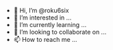 - 👋 Hi, I’m @roku6six
- 👀 I’m interested in ...
- 🌱 I’m currently learning ...
- 💞️ I’m looking to collaborate on ...
- 📫 How to reach me ...

<!---
roku6six/roku6six is a ✨ special ✨ repository because its `README.md` (this file) appears on your GitHub profile.
You can click the Preview link to take a look at your changes.
--->
